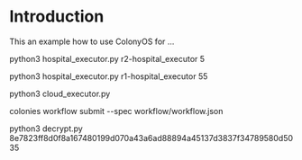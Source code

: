 # Introduction
This an example how to use ColonyOS for ...

python3 hospital_executor.py r2-hospital_executor 5  

python3 hospital_executor.py r1-hospital_executor 55  

python3 cloud_executor.py  

colonies workflow submit --spec workflow/workflow.json 

python3 decrypt.py 8e7823ff8d0f8a167480199d070a43a6ad88894a45137d3837f34789580d5035 


